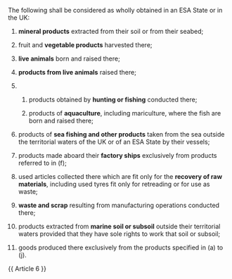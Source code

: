 The following shall be considered as wholly obtained in an ESA State or in the UK:

1. **mineral products** extracted from their soil or from their seabed;

2. fruit and **vegetable products** harvested there;

3. **live animals** born and raised there;

4. **products from live animals** raised there;

5. 
   1. products obtained by **hunting or fishing** conducted there;

   2. products of **aquaculture**, including mariculture, where the fish are born and raised there;

6. products of **sea fishing and other products** taken from the sea outside the territorial waters of the UK or of an ESA State by their vessels;

7. products made aboard their **factory ships** exclusively from products referred to in (f);

8. used articles collected there which are fit only for the **recovery of raw materials**, including used tyres fit only for retreading or for use as waste;

9. **waste and scrap** resulting from manufacturing operations conducted there;

10. products extracted from **marine soil or subsoil** outside their territorial waters provided that they have sole rights to work that soil or subsoil;

11. goods produced there exclusively from the products specified in (a) to (j).

{{ Article 6 }}
